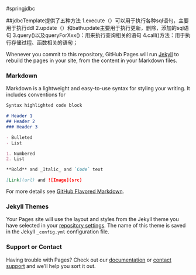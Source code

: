 #springjdbc

##jdbcTemplate提供了五种方法
1.execute（）可以用于执行各种sql语句，主要用于执行ddl
 2.update（）和bathupdate主要用于执行更新，删除，添加的sql语句
  3.query()以及queryForXxx()：用来执行查询相关的语句
   4.call()方法：用于执行存储过程、函数相关的语句；

Whenever you commit to this repository, GitHub Pages will run [Jekyll](https://jekyllrb.com/) to rebuild the pages in your site, from the content in your Markdown files.

### Markdown

Markdown is a lightweight and easy-to-use syntax for styling your writing. It includes conventions for

```markdown
Syntax highlighted code block

# Header 1
## Header 2
### Header 3

- Bulleted
- List

1. Numbered
2. List

**Bold** and _Italic_ and `Code` text

[Link](url) and ![Image](src)
```

For more details see [GitHub Flavored Markdown](https://guides.github.com/features/mastering-markdown/).

### Jekyll Themes

Your Pages site will use the layout and styles from the Jekyll theme you have selected in your [repository settings](https://github.com/zhaoiwe/zhaowei.github.io/settings). The name of this theme is saved in the Jekyll `_config.yml` configuration file.

### Support or Contact

Having trouble with Pages? Check out our [documentation](https://help.github.com/categories/github-pages-basics/) or [contact support](https://github.com/contact) and we’ll help you sort it out.
